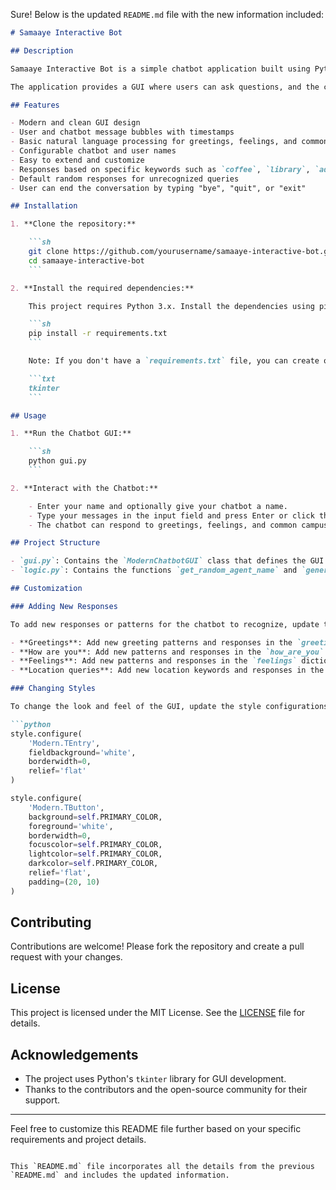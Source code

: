 Sure! Below is the updated `README.md` file with the new information included:

```markdown
# Samaaye Interactive Bot

## Description

Samaaye Interactive Bot is a simple chatbot application built using Python's `tkinter` library. This chatbot is designed to provide responses to questions related to a fictional university's services, such as library hours, coffee bar timings, admission information, and available courses. The bot randomly generates an agent name and responds to user queries accordingly.

The application provides a GUI where users can ask questions, and the chatbot will respond based on predefined keywords. If no matching keyword is found, the chatbot will provide a generic response. The chatbot continues to interact with the user until the user types "bye", "quit", or "exit" to end the conversation.

## Features

- Modern and clean GUI design
- User and chatbot message bubbles with timestamps
- Basic natural language processing for greetings, feelings, and common campus-related queries
- Configurable chatbot and user names
- Easy to extend and customize
- Responses based on specific keywords such as `coffee`, `library`, `admission`, and `courses`
- Default random responses for unrecognized queries
- User can end the conversation by typing "bye", "quit", or "exit"

## Installation

1. **Clone the repository:**

    ```sh
    git clone https://github.com/yourusername/samaaye-interactive-bot.git
    cd samaaye-interactive-bot
    ```

2. **Install the required dependencies:**

    This project requires Python 3.x. Install the dependencies using pip:

    ```sh
    pip install -r requirements.txt
    ```

    Note: If you don't have a `requirements.txt` file, you can create one with the following content:

    ```txt
    tkinter
    ```

## Usage

1. **Run the Chatbot GUI:**

    ```sh
    python gui.py
    ```

2. **Interact with the Chatbot:**

    - Enter your name and optionally give your chatbot a name.
    - Type your messages in the input field and press Enter or click the Send button to interact with the chatbot.
    - The chatbot can respond to greetings, feelings, and common campus-related queries.

## Project Structure

- `gui.py`: Contains the `ModernChatbotGUI` class that defines the GUI and handles user interactions.
- `logic.py`: Contains the functions `get_random_agent_name` and `generate_response` which provide random chatbot names and generate responses based on user input.

## Customization

### Adding New Responses

To add new responses or patterns for the chatbot to recognize, update the dictionaries in `logic.py`:

- **Greetings**: Add new greeting patterns and responses in the `greetings` dictionary.
- **How are you**: Add new patterns and responses in the `how_are_you` dictionary.
- **Feelings**: Add new patterns and responses in the `feelings` dictionary.
- **Location queries**: Add new location keywords and responses in the `location_queries` dictionary.

### Changing Styles

To change the look and feel of the GUI, update the style configurations in the `create_styles` method in `gui.py`:

```python
style.configure(
    'Modern.TEntry',
    fieldbackground='white',
    borderwidth=0,
    relief='flat'
)

style.configure(
    'Modern.TButton',
    background=self.PRIMARY_COLOR,
    foreground='white',
    borderwidth=0,
    focuscolor=self.PRIMARY_COLOR,
    lightcolor=self.PRIMARY_COLOR,
    darkcolor=self.PRIMARY_COLOR,
    relief='flat',
    padding=(20, 10)
)
```

## Contributing

Contributions are welcome! Please fork the repository and create a pull request with your changes.

## License

This project is licensed under the MIT License. See the [LICENSE](LICENSE) file for details.

## Acknowledgements

- The project uses Python's `tkinter` library for GUI development.
- Thanks to the contributors and the open-source community for their support.

---

Feel free to customize this README file further based on your specific requirements and project details.
```

This `README.md` file incorporates all the details from the previous `README.md` and includes the updated information.
